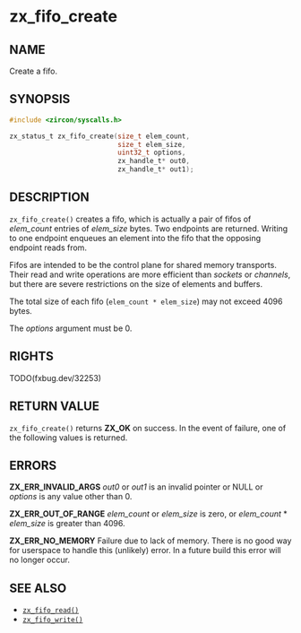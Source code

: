 # zx_fifo_create

## NAME

<!-- Updated by update-docs-from-fidl, do not edit. -->

Create a fifo.

## SYNOPSIS

<!-- Updated by update-docs-from-fidl, do not edit. -->

```c
#include <zircon/syscalls.h>

zx_status_t zx_fifo_create(size_t elem_count,
                           size_t elem_size,
                           uint32_t options,
                           zx_handle_t* out0,
                           zx_handle_t* out1);
```

## DESCRIPTION

`zx_fifo_create()` creates a fifo, which is actually a pair of fifos
of *elem_count* entries of *elem_size* bytes.  Two endpoints are
returned.  Writing to one endpoint enqueues an element into the fifo
that the opposing endpoint reads from.

Fifos are intended to be the control plane for shared memory transports.
Their read and write operations are more efficient than *sockets* or
*channels*, but there are severe restrictions on the size of elements
and buffers.

The total size of each fifo (`elem_count * elem_size`) may not exceed 4096 bytes.

The *options* argument must be 0.

## RIGHTS

<!-- Updated by update-docs-from-fidl, do not edit. -->

TODO(fxbug.dev/32253)

## RETURN VALUE

`zx_fifo_create()` returns **ZX_OK** on success. In the event of
failure, one of the following values is returned.

## ERRORS

**ZX_ERR_INVALID_ARGS**  *out0* or *out1* is an invalid pointer or NULL or
*options* is any value other than 0.

**ZX_ERR_OUT_OF_RANGE**  *elem_count* or *elem_size* is zero, or
*elem_count* * *elem_size* is greater than 4096.

**ZX_ERR_NO_MEMORY**  Failure due to lack of memory.
There is no good way for userspace to handle this (unlikely) error.
In a future build this error will no longer occur.


## SEE ALSO

 - [`zx_fifo_read()`]
 - [`zx_fifo_write()`]

<!-- References updated by update-docs-from-fidl, do not edit. -->

[`zx_fifo_read()`]: fifo_read.md
[`zx_fifo_write()`]: fifo_write.md
